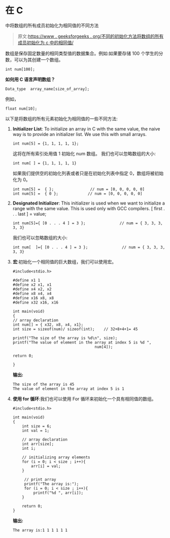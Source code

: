 # 在 C

中将数组的所有成员初始化为相同值的不同方法

> 原文:[https://www . geeksforgeeks . org/不同的初始化方法将数组的所有成员初始化为 c 中的相同值/](https://www.geeksforgeeks.org/different-ways-to-initialize-all-members-of-an-array-to-the-same-value-in-c/)

数组是保存固定数量的相同类型值的数据集合。例如:如果要存储 100 个学生的分数，可以为其创建一个数组。

```
int num[100];

```

**如何用 C 语言声明数组？**

```
Data_type  array_name[size_of_array];

```

例如，

```
float num[10];

```

以下是将数组的所有元素初始化为相同值的一些不同方法:

1.  **Initializer List**: To initialize an array in C with the same value, the naive way is to provide an initializer list. We use this with small arrays.

    ```
    int num[5] = {1, 1, 1, 1, 1};

    ```

    这将在所有索引处用值 1 初始化 num 数组。
    我们也可以忽略数组的大小:

    ```
    int num[ ] = {1, 1, 1, 1, 1}

    ```

    如果我们提供空的初始化列表或者只是在初始化列表中指定 0，数组将被初始化为 0。

    ```
    int num[5] =  { };                // num = [0, 0, 0, 0, 0]
    int num[5] =  { 0 };             // num = [0, 0, 0, 0, 0]

    ```

2.  **Designated Initializer**: This initializer is used when we want to initialize a range with the same value. This is used only with GCC compilers.
    [ first . . . last ] = value;

    ```
    int num[5]={ [0 . . . 4 ] = 3 };               // num = { 3, 3, 3, 3, 3}

    ```

    我们也可以忽略数组的大小:

    ```
    int num[  ]={ [0 . . . 4 ] = 3 };               // num = { 3, 3, 3, 3, 3}

    ```

3.  **宏**:初始化一个相同值的巨大数组，我们可以使用宏。

    ```
    #include<stdio.h>

    #define x1 1
    #define x2 x1, x1
    #define x4 x2, x2
    #define x8 x4, x4
    #define x16 x8, x8
    #define x32 x16, x16

    int main(void)
    {
    // array declaration
    int num[] = { x32, x8, x4, x1};
    int size = sizeof(num)/ sizeof(int);    // 32+8+4+1= 45

    printf("The size of the array is %d\n", size);
    printf("The value of element in the array at index 5 is %d ", 
                                        num[4]);

    return 0;

    }
    ```

    **输出:**

    ```
    The size of the array is 45
    The value of element in the array at index 5 is 1

    ```

4.  **使用 for 循环**:我们也可以使用 For 循环来初始化一个具有相同值的数组。

    ```
    #include<stdio.h>

    int main(void)
    {
        int size = 6;
        int val = 1;

        // array declaration
        int arr[size];
        int i;

        // initializing array elements
        for (i = 0; i < size ; i++){
            arr[i] = val;
        }

         // print array
         printf("The array is:");
         for (i = 0; i < size ; i++){
             printf("%d ", arr[i]);
        }

        return 0;
    }
    ```

    **输出:**

    ```
    The array is:1 1 1 1 1 1

    ```